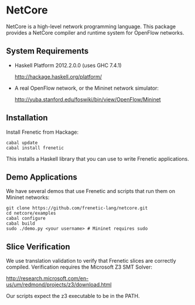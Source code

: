 NetCore
========

NetCore is a high-level network programming language. This package provides
a NetCore compiler and runtime system for OpenFlow networks.

System Requirements
-------------------

- Haskell Platform 2012.2.0.0 (uses GHC 7.4.1)

    http://hackage.haskell.org/platform/

- A real OpenFlow network, or the Mininet network simulator:

    http://yuba.stanford.edu/foswiki/bin/view/OpenFlow/Mininet

Installation
------------

Install Frenetic from Hackage:

    cabal update
    cabal install frenetic

This installs a Haskell library that you can use to write Frenetic applications.

Demo Applications
------------------

We have several demos that use Frenetic and scripts that run them on Mininet
networks:

    git clone https://github.com/frenetic-lang/netcore.git
    cd netcore/examples
    cabal configure
    cabal build
    sudo ./demo.py <your username> # Mininet requires sudo

Slice Verification
------------------

We use translation validation to verify that Frenetic slices are correctly
compiled. Verification requires the Microsoft Z3 SMT Solver:

  http://research.microsoft.com/en-us/um/redmond/projects/z3/download.html

Our scripts expect the z3 executable to be in the PATH.
